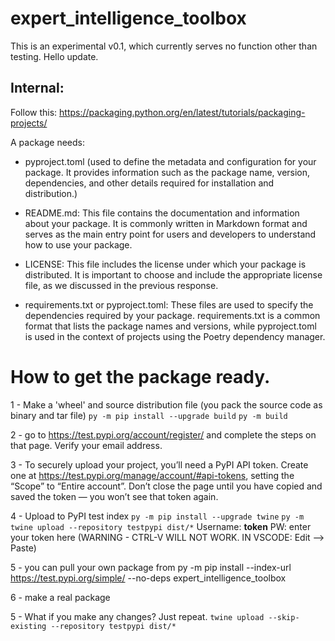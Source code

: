 # expert_intelligence_toolbox
This is an experimental v0.1, which currently serves no function other than testing.
Hello update.

## Internal:
Follow this:
https://packaging.python.org/en/latest/tutorials/packaging-projects/

A package needs:

- pyproject.toml (used to define the metadata and configuration for your package. It provides information such as the package name, version, dependencies, and other details required for installation and distribution.)
- README.md: This file contains the documentation and information about your package. It is commonly written in Markdown format and serves as the main entry point for users and developers to understand how to use your package.

- LICENSE: This file includes the license under which your package is distributed. It is important to choose and include the appropriate license file, as we discussed in the previous response.

- requirements.txt or pyproject.toml: These files are used to specify the dependencies required by your package. requirements.txt is a common format that lists the package names and versions, while pyproject.toml is used in the context of projects using the Poetry dependency manager.


# How to get the package ready.

1 - Make a 'wheel' and source distribution file (you pack the source code as binary and tar file)
`py -m pip install --upgrade build`
`py -m build`

2 - go to https://test.pypi.org/account/register/ and complete the steps on that page. Verify your email address.

3 - To securely upload your project, you’ll need a PyPI API token. Create one at https://test.pypi.org/manage/account/#api-tokens, setting the “Scope” to “Entire account”. Don’t close the page until you have copied and saved the token — you won’t see that token again.

4 - Upload to PyPI test index
`py -m pip install --upgrade twine`
`py -m twine upload --repository testpypi dist/*`
Username: __token__
PW: enter your token here (WARNING - CTRL-V WILL NOT WORK. IN VSCODE: Edit --> Paste)

5 - you can pull your own package from 
py -m pip install --index-url https://test.pypi.org/simple/ --no-deps expert_intelligence_toolbox

6 - make a real package



5 - What if you make any changes? Just repeat.
`twine upload --skip-existing --repository testpypi dist/*`